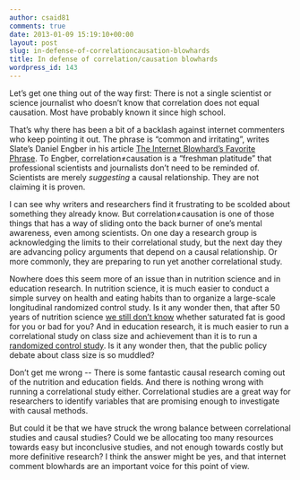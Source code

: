 ```yaml
---
author: csaid81
comments: true
date: 2013-01-09 15:19:10+00:00
layout: post
slug: in-defense-of-correlationcausation-blowhards
title: In defense of correlation/causation blowhards
wordpress_id: 143
---
```


Let’s get one thing out of the way first: There is not a single scientist or science journalist who doesn’t know that correlation does not equal causation. Most have probably known it since high school.


That’s why there has been a bit of a backlash against internet commenters who keep pointing it out. The phrase is “common and irritating”, writes Slate’s Daniel Engber in his article [The Internet Blowhard’s Favorite Phrase](http://www.slate.com/articles/health_and_science/science/2012/10/correlation_does_not_imply_causation_how_the_internet_fell_in_love_with_a_stats_class_clich_.single.html). To Engber, correlation≠causation is a “freshman platitude” that professional scientists and journalists don’t need to be reminded of. Scientists are merely _suggesting_ a causal relationship. They are not claiming it is proven.

I can see why writers and researchers find it frustrating to be scolded about something they already know. But correlation≠causation is one of those things that has a way of sliding onto the back burner of one’s mental awareness, even among scientists. On one day a research group is acknowledging the limits to their correlational study, but the next day they are advancing policy arguments that depend on a causal relationship. Or more commonly, they are preparing to run yet another correlational study.

Nowhere does this seem more of an issue than in nutrition science and in education research. In nutrition science, it is much easier to conduct a simple survey on health and eating habits than to organize a large-scale longitudinal randomized control study. Is it any wonder then, that after 50 years of nutrition science [we still don’t know](http://grist.org/scary-food/2011-03-04-low-fat-diet-fad/) whether saturated fat is good for you or bad for you? And in education research, it is much easier to run a correlational study on class size and achievement than it is to run a [randomized control study](http://onlinelibrary.wiley.com/doi/10.1111/1468-0297.00586/abstract). Is it any wonder then, that the public policy debate about class size is so muddled?

Don’t get me wrong -- There is some fantastic causal research coming out of the nutrition and education fields. And there is nothing wrong with running a correlational study either. Correlational studies are a great way for researchers to identify variables that are promising enough to investigate with causal methods.

But could it be that we have struck the wrong balance between correlational studies and causal studies? Could we be allocating too many resources towards easy but inconclusive studies, and not enough towards costly but more definitive research? I think the answer might be yes, and that internet comment blowhards are an important voice for this point of view.

